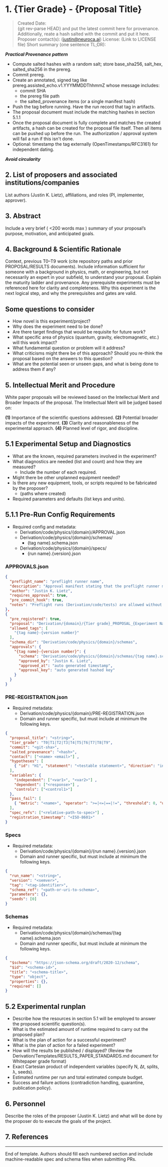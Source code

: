 <!-- White Paper Proposal Template

ATTENTION! The proposal documents you create MUST BE whitepaper-grade documents with full structure, full narrative, MathJax-rendered equations (Meaning use Github MathJax syntax, $ ... $ and $$ ... $$ instead of other syntax), numeric figure captions tied to actual artifacts if using any for background, explicit thresholds with pass/fail gates, and provenance. You need to imagine if the document will be getting submitted for proposal at the most highly respected and quality Physics journals on Earth. These templates are engineering-grade and intended to be machine-actionable.

This template is the canonical authoring scaffold for VDM proposals (T0–T9 ladder). It is MANDATORY and IMPORTANT to include the substance of the outlined topics. The
length of the proposal should not exceed five U.S. letter-sized pages (including figures and references). Language and phrasing in this document should be objective and third perspective, placing the VDM as the subject. When describing methods the focus should be on what is predicted, planned, and what will be done rather than using perspective based verbiage (example: "We/I/They propose a metriplectic..." would be wrong. Instead, do this "Proposed in this document is a metriplectic..." or even "VDM proposes a metriplectic...")

# Tier Grades

This MUST included the grade of proposal this is. The grade of the proposal should be the same as the grade of the RESULTS_* if the runs pass.

Shown in a table below is the T0–T9 maturity ladder. This ladder distinguishes between:

- **Meters/instruments** (T2): Proven testing measurement apparatus
- **Phenomena** (T3+): Making physics claims with those proven meters
- **Preregistered claims** (T4-T6): Formal hypothesis testing
- **Robustness & validation** (T7-T8): Out-of-sample prediction
- **Reproduction** (T9): External verification

- **T0 (Concept)**
- **T1 (Proto-model)**
- **T2 (Instrument)**
- **T3 (Smoke)**
- **T4 (Prereg)**
- **T5 (Pilot)**
- **T6 (Main Result)**
- **T7 (Out-of-sample prediction)**
- **T8 (Robustness validation and parameter sweeps**
- **T9 (External verification/reproduction)** 

Additionally, if this PROPOSAL document is graded above T0, there should be existing supporting work referenced for each tier in sequence. For example, if a T4 experiment is proposed there must be a T0, T1, T2, and T3 that exists within the repository referenced with paths for any existing PROPOSAL and RESULTS documents listed. The figures and logs can also be referenced from each of those prior work items. There should be at a minimum of one for each, but no max limit.

In order for any experiment to run or pass, PROPOSAL_ documents MUST be created. Reference some brief approval standards here Derivation\code\common\authorization\README.md -->

# 1. {Tier Grade} - {Proposal Title}

> Created Date:  
> {git rev-parse HEAD} and put the latest commit here for provenance.
> Additionally, reate a hash salted with the commit and put it here.
> Proposer contact(s):  (<justin@neuroca.ai>)
> License: (Link to LICENSE file)
> Short summary (one sentence TL;DR):  

***Practical Provenance pattern***

- Compute salted hashes with a random salt; store base_sha256, salt_hex, salted_sha256 in the prereg.
- Commit prereg.
- Create an annotated, signed tag like prereg.assisted_echo.v1.YYYMMDDThhmmZ whose message includes:
  - commit SHA
  - the prereg file path
  - the salted_provenance items (or a single manifest hash)
- Push the tag before running. Have the run record that tag in artifacts.
- The proposal document must include the matching hashes in section 5.1.1  
- Once the proposal document is fully complete and matches the created artifacts, a hash can be created for the proposal file itself. Then all items can be pushed up before the run. The authorization / approval system will fail a run if this isn't done.
- Optional: timestamp the tag externally (OpenTimestamps/RFC3161) for independent dating.

***Avoid circularity***

## 2. List of proposers and associated institutions/companies

List authors (Justin K. Lietz), affiliations, and roles (PI, implementer, approver).

## 3. Abstract

Include a very brief ( <200 words max ) summary of your proposal’s purpose, motivation, and anticipated goals.

## 4. Background & Scientific Rationale

Context, previous T0–T9 work (cite repository paths and prior PROPOSAL/RESULTS documents). Include information sufficient for someone with a background in physics, math, or engineering,
but not necessarily an expert in your subfield, to understand your proposal. Explain the maturity ladder and provenance. Any prerequisite experiments must be referenced here for clarity and completeness. Why this experiment is the next logical step, and why the prerequisites and gates are valid.

## Some questions to consider

- How novel is this experiment/project?
- Why does the experiment need to be done?
- Are there target findings that would be requisite for future work?
- What specific area of physics (quantum, gravity, electromagnetic, etc.) will this work impact?
- What fundamental question or problem will it address?
- What criticisms might there be of this approach? Should you re-think the proposal based on the answers to this question?
- What are the potential seen or unseen gaps, and what is being done to address them if any?

## 5. Intellectual Merit and Procedure

White paper proposals will be reviewed based on the Intellectual Merit and Broader Impacts of
the proposal. The Intellectual Merit will be judged based on:

**(1)** Importance of the scientific questions addressed.
**(2)** Potential broader impacts of the experiment.
**(3)** Clarity and reasonableness of the experimental approach.
**(4)** Planned level of rigor, and discipline.

## 5.1 Experimental Setup and Diagnostics

- What are the known, required parameters involved in the experiment?
- What diagnostics are needed (list and count) and how they are measured?
  - Include the number of each required.
- Might there be other unplanned equipment needed?
- Is there any new equipment, tools, or scripts required to be fabricated by the proposer?
  - (paths where created)
- Required parameters and defaults (list keys and units).

## 5.1.1 Pre-Run Config Requirements

- Required config and metadata:
  - Derivation/code/physics/{domain}/APPROVAL.json
  - Derivation/code/physics/{domain}/schemas/
    - {tag name}.schema.json
  - Derivation/code/physics/{domain}/specs/
    - {run name}.{version}.json

### APPROVALS.json

```json
{
  "preflight_name": "preflight runner name",
  "description": "Approval manifest stating that the preflight runner must pass before real runs that write artifacts.",
  "author": "Justin K. Lietz",
  "requires_approval": true,
  "pre_commit_hook": true,
  "notes": "Preflight runs (Derivation/code/tests) are allowed without approval. To run real experiments that write artifacts, a relevant PROPOSAL_* must be created at Derivation/{domain}/ explicit review."
},
{
  "pre_registered": true,
  "proposal": "Derivation/{domain}/{Tier grade}_PROPOSAL_{Experiment Name}.md",
  "allowed_tags": [
    "{tag name}-{version number}"
  ],
  "schema_dir": "Derivation/code/physics/{domain}/schemas",
  "approvals": {
    "{tag name}-{version number}": {
      "schema": "Derivation/code/physics/{domain}/schemas/{tag name}.schema.json",
      "approved_by": "Justin K. Lietz",
      "approved_at": "auto generated timestamp",
      "approval_key": "auto generated hashed key"
    }
  }
}
```

### PRE-REGISTRATION.json

- Required metadata:
  - Derivation/code/physics/{domain}/PRE-REGISTRATION.json
  - Domain and runner specific, but must include at minimum the following keys.

<!-- Minimum required keys only; values are placeholders. It is recommended to add more if there are any additional. -->
```json
{
  "proposal_title": "<string>",
  "tier_grade": "T0|T1|T2|T3|T4|T5|T6|T7|T8|T9",
  "commit": "<git-sha>",
  "salted_provenance": "<hash>",
  "contact": ["<name> <email>"] ,
  "hypotheses": [
    { "id": "H1", "statement": "<testable statement>", "direction": "increase|decrease|no-change" }
  ],
  "variables": {
    "independent": ["<var1>", "<var2>"] ,
    "dependent": ["<response>"] ,
    "controls": ["<control1>"]
  },
  "pass_fail": [
    { "metric": "<name>", "operator": ">=|<=|==|!=", "threshold": 0, "unit": "<unit>" }
  ],
  "spec_refs": ["<relative-path-to-spec>"] ,
  "registration_timestamp": "<ISO-8601>"
}
```

### Specs

- Required metadata:
  - Derivation/code/physics/{domain}/{run name}.{version}.json
  - Domain and runner specific, but must include at minimum the following keys.

<!-- Minimum required keys only; values are placeholders. It is recommended to add more if there are any additional. -->
```json
{
  "run_name": "<string>",
  "version": "<semver>",
  "tag": "<tag-identifier>",
  "schema_ref": "<path-or-uri-to-schema>",
  "parameters": {},
  "seeds": [0]
}
```

### Schemas

- Required metadata:
  - Derivation/code/physics/{domain}/schemas/{tag name}.schema.json
  - Domain and runner specific, but must include at minimum the following keys.

<!-- Minimum JSON Schema draft; extend per use-case. It is recommended to add more if there are any additional. -->
```json
{
  "$schema": "https://json-schema.org/draft/2020-12/schema",
  "$id": "<schema-id>",
  "title": "<schema-title>",
  "type": "object",
  "properties": {},
  "required": []
}
```

## 5.2 Experimental runplan

- Describe how the resources in section 5.1 will be employed to answer the proposed scientific question(s).
- What is the estimated amount of runtime required to carry out the proposed plan?
- What is the plan of action for a successful experiment?
- What is the plan of action for a failed experiment?
- How will the results be published / displayed? (Review the Derivation/Templates/RESULTS_PAPER_STANDARDS.md document for Whitepaper grade format)
- Exact Cartesian product of independent variables (specify N, Δt, splits, λ, seeds).
- Estimated runtime per run and total estimated compute budget.
- Success and failure actions (contradiction handling, quarantine, publication policy).

## 6. Personnel

Describe the roles of the proposer (Justin K. Lietz) and what will be done by the proposer do to execute the goals of the project.

## 7. References

---

End of template. Authors should fill each numbered section and include machine-readable spec and schema files when submitting PRs.

